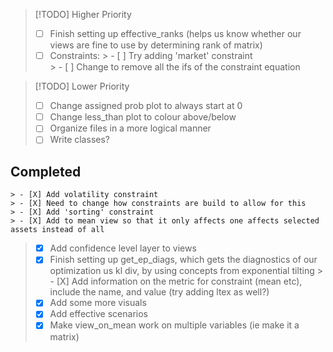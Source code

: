 > [!TODO] Higher Priority
> - [ ] Finish setting up effective_ranks (helps us know whether our views are fine to use by determining rank of matrix)
> - [ ] Constraints:
    > - [ ] Try adding 'market' constraint     
    > - [ ] Change to remove all the ifs of the constraint equation

> [!TODO] Lower Priority
> - [ ] Change assigned prob plot to always start at 0 
> - [ ] Change less_than plot to colour above/below 
> - [ ] Organize files in a more logical manner
> - [ ] Write classes? 


## Completed
    > - [X] Add volatility constraint 
    > - [X] Need to change how constraints are build to allow for this 
    > - [X] Add 'sorting' constraint 
    > - [X] Add to mean view so that it only affects one affects selected assets instead of all 
> - [X] Add confidence level layer to views 
> - [X] Finish setting up get_ep_diags, which gets the diagnostics of our optimization us kl div, by using concepts from exponential tilting 
    > - [X] Add information on the metric for constraint (mean etc), include the name, and value (try adding ltex as well?)
> - [X] Add some more visuals  
> - [X] Add effective scenarios 
> - [X] Make view_on_mean work on multiple variables (ie make it a matrix) 
